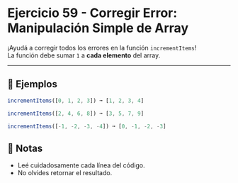 # Ejercicio 59 - Corregir Error: Manipulación Simple de Array

¡Ayudá a corregir todos los errores en la función `incrementItems`!  
La función debe sumar `1` a **cada elemento** del array.

---

## 🧪 Ejemplos

```javascript
incrementItems([0, 1, 2, 3]) ➞ [1, 2, 3, 4]

incrementItems([2, 4, 6, 8]) ➞ [3, 5, 7, 9]

incrementItems([-1, -2, -3, -4]) ➞ [0, -1, -2, -3]
```

## 📝 Notas

- Leé cuidadosamente cada línea del código.
- No olvides retornar el resultado.
